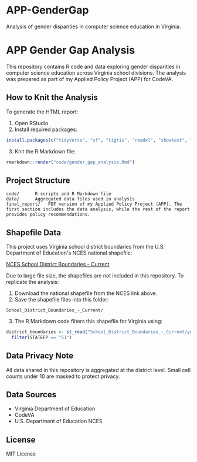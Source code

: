 # APP-GenderGap
Analysis of gender disparities in computer science education in Virginia.
# APP Gender Gap Analysis

This repository contains R code and data exploring gender disparities in computer science education across Virginia school divisions. The analysis was prepared as part of my Applied Policy Project (APP) for CodeVA.

## How to Knit the Analysis

To generate the HTML report:

1. Open RStudio
2. Install required packages:

```r
install.packages(c("tidyverse", "sf", "tigris", "readxl", "showtext", "here"))
```

3. Knit the R Markdown file:

```r
rmarkdown::render("code/gender_gap_analysis.Rmd")
```

## Project Structure

```
code/      R scripts and R Markdown file
data/      Aggregated data files used in analysis
final_report/   PDF version of my Applied Policy Project (APP). The first section includes the data analysis, while the rest of the report provides policy recommendations.
```

## Shapefile Data

This project uses Virginia school district boundaries from the U.S. Department of Education's NCES national shapefile:

[NCES School District Boundaries - Current](https://data-nces.opendata.arcgis.com/datasets/school-district-boundaries-current/explore)

Due to large file size, the shapefiles are not included in this repository. To replicate the analysis:

1. Download the national shapefile from the NCES link above.
2. Save the shapefile files into this folder:

```
School_District_Boundaries_-_Current/
```

3. The R Markdown code filters this shapefile for Virginia using:

```r
district_boundaries <- st_read("School_District_Boundaries_-_Current/your_shapefile.shp") %>%
  filter(STATEFP == "51")
```

## Data Privacy Note

All data shared in this repository is aggregated at the district level. Small cell counts under 10 are masked to protect privacy.

## Data Sources

- Virginia Department of Education
- CodeVA
- U.S. Department of Education NCES

## License

MIT License
